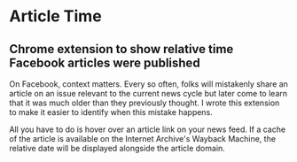 # Article Time 
## Chrome extension to show relative time Facebook articles were published

On Facebook, context matters. Every so often, folks will mistakenly share an article on an issue relevant to the current news cycle but later come to learn that it was much older than they previously thought. I wrote this extension to make it easier to identify when this mistake happens.

All you have to do is hover over an article link on your news feed. If a cache of the article is available on the Internet Archive's Wayback Machine, the relative date will be displayed alongside the article domain.

